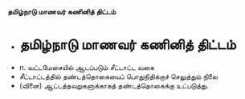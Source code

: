 **தமிழ்நாடு மாணவர் கணினித் திட்டம்**
- # தமிழ்நாடு மாணவர் கணினித் திட்டம்
- n. வட்டமேசையில் ஆடப்படும் சீட்டாட்ட வகை
- சீட்டாட்டத்தில் தண்டத்தொகையைப் பொதுநிதிக்குச் செலுத்தும் நிலை
- (வினை) ஆட்டத்தவறுகளுக்காகத் தண்டத்தொகைக்கு உட்படுத்து.


